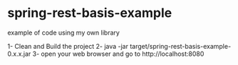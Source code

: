 # spring-rest-basis-example
example of code using my own library

1- Clean and Build the project
2- java -jar target/spring-rest-basis-example-0.x.x.jar
3- open your web browser and go to http://localhost:8080